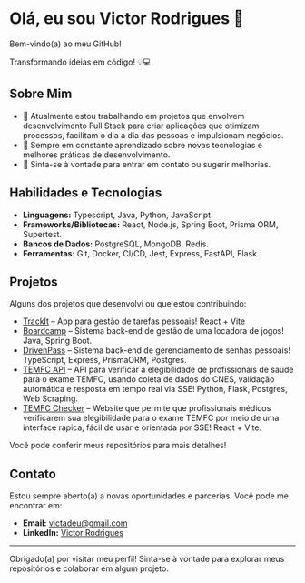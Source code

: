# Olá, eu sou Victor Rodrigues 👋

Bem-vindo(a) ao meu GitHub!

Transformando ideias em código! 💡💻.

## Sobre Mim

- 🔭 Atualmente estou trabalhando em projetos que envolvem desenvolvimento Full Stack para criar aplicações que otimizam processos, facilitam o dia a dia das pessoas e impulsionam negócios.
- 🌱 Sempre em constante aprendizado sobre novas tecnologias e melhores práticas de desenvolvimento.
- 💬 Sinta-se à vontade para entrar em contato ou sugerir melhorias.

## Habilidades e Tecnologias

- **Linguagens:** Typescript, Java, Python, JavaScript.
- **Frameworks/Bibliotecas:** React, Node.js, Spring Boot, Prisma ORM, Supertest.
- **Bancos de Dados:** PostgreSQL, MongoDB, Redis.
- **Ferramentas:** Git, Docker, CI/CD, Jest, Express, FastAPI, Flask.

## Projetos

Alguns dos projetos que desenvolvi ou que estou contribuindo:

- [TrackIt](https://github.com/victortsrodrigues/TrackIt) – App para gestão de tarefas pessoais! React + Vite
- [Boardcamp](https://github.com/victortsrodrigues/boardcamp-java) – Sistema back-end de gestão de uma locadora de jogos! Java, Spring Boot.
- [DrivenPass](https://github.com/victortsrodrigues/drivenpass) –  Sistema back-end de gerenciamento de senhas pessoais! TypeScript, Express, PrismaORM, Postgres.
- [TEMFC API](https://github.com/victortsrodrigues/TEMFC-backend) – API para verificar a elegibilidade de profissionais de saúde para o exame TEMFC, usando coleta de dados do CNES, validação automática e resposta em tempo real via SSE! Python, Flask, Postgres, Web Scraping.
- [TEMFC Checker](https://github.com/victortsrodrigues/TEMFC-frontend) – Website que permite que profissionais médicos verificarem sua elegibilidade para o exame TEMFC por meio de uma interface rápica, fácil de usar e orientada por SSE! React + Vite.

Você pode conferir meus repositórios para mais detalhes!

## Contato

Estou sempre aberto(a) a novas oportunidades e parcerias. Você pode me encontrar em:

- **Email:** [victadeu@gmail.com](mailto:victadeu@gmail.com)
- **LinkedIn:** [Victor Rodrigues](https://www.linkedin.com/in/victortsrodrigues/)

---

Obrigado(a) por visitar meu perfil! Sinta-se à vontade para explorar meus repositórios e colaborar em algum projeto.
<!--
**victortsrodrigues/victortsrodrigues** is a ✨ _special_ ✨ repository because its `README.md` (this file) appears on your GitHub profile.

Here are some ideas to get you started:

- 🔭 I’m currently working on ...
- 🌱 I’m currently learning ...
- 👯 I’m looking to collaborate on ...
- 🤔 I’m looking for help with ...
- 💬 Ask me about ...
- 📫 How to reach me: ...
- 😄 Pronouns: ...
- ⚡ Fun fact: ...
-->
